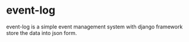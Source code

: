 # event-log
 event-log is a simple event management system with django framework store the data into json form.
